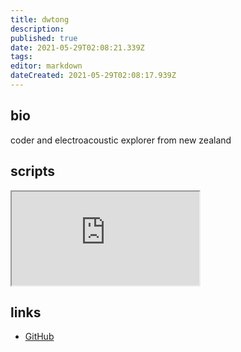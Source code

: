 ```yaml
---
title: dwtong
description: 
published: true
date: 2021-05-29T02:08:21.339Z
tags: 
editor: markdown
dateCreated: 2021-05-29T02:08:17.939Z
---
```


## bio

coder and electroacoustic explorer from new zealand

## scripts
<iframe src="https://p3r7.github.io/norns-gallery-render/?author=dwtong"id="gallery-iframe"></iframe>

## links

- [GitHub](https://github.com/dwtong)